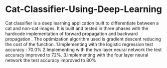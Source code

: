 # Cat-Classifier-Using-Deep-Learning
Cat classifier is a deep learning application built to differentiate between a cat and non-cat images. It is built and tested in three phases with the hardcode implementation of forward propagation and backward propagation . The optimization algorithm used is gradient descent reducing the cost of the function. 1.Implementing with the logistic regression test accuracy : 70.0% 2.Implementing with the two layer neural network the test accuracy improved to  72%. 3.Implementing with the four layer neural network the test accuracy improved to 80%
